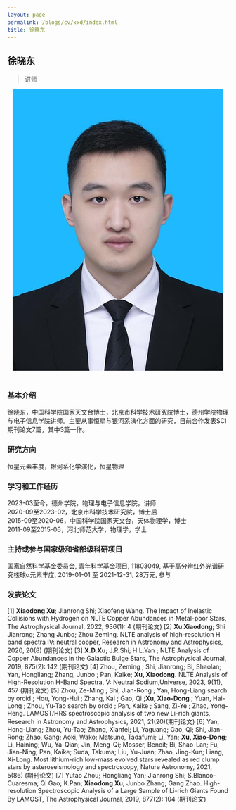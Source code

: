 ```yaml
---
layout: page
permalink: /blogs/cv/xxd/index.html
title: 徐晓东
---
```


## 徐晓东

> 讲师

<center>
<img src = "/blogs/cv.ph/xxd.png">
</center>
<br>

### 基本介绍
徐晓东，中国科学院国家天文台博士，北京市科学技术研究院博士，德州学院物理与电子信息学院讲师。主要从事恒星与银河系演化方面的研究，目前合作发表SCI期刊论文7篇，其中3篇一作。
### 研究方向
恒星元素丰度，银河系化学演化，恒星物理
### 学习和工作经历
2023-03至今，德州学院，物理与电子信息学院，讲师<br>
2020-09至2023-02，北京市科学技术研究院，博士后<br>
2015-09至2020-06，中国科学院国家天文台，天体物理学，博士<br>
2011-09至2015-06，河北师范大学，物理学，学士<br>
### 主持或参与国家级和省部级科研项目

国家自然科学基金委员会, 青年科学基金项目, 11803049, 基于高分辨红外光谱研究核球α元素丰度, 2019-01-01 至 2021-12-31, 28万元, 参与

### 发表论文
[1] **Xiaodong Xu**; Jianrong Shi; Xiaofeng Wang. The Impact of Inelastic Collisions with Hydrogen on NLTE Copper Abundances in Metal-poor Stars, The Astrophysical Journal, 2022, 936(1): 4 (期刊论文)
[2] **Xu Xiaodong**; Shi Jianrong; Zhang Junbo; Zhou Zeming. NLTE analysis of high-resolution H band spectra IV: neutral copper, Research in Astronomy and Astrophysics, 2020, 20(8) (期刊论文) 
[3] **X.D.Xu**; J.R.Shi; H.L.Yan ; NLTE Analysis of Copper Abundances in the Galactic Bulge Stars, The Astrophysical Journal, 2019, 875(2): 142 (期刊论文) 
[4] Zhou, Zeming ; Shi, Jianrong; Bi, Shaolan; Yan, Hongliang; Zhang, Junbo ; Pan, Kaike; **Xu, Xiaodong.** NLTE Analysis of High-Resolution H-Band Spectra, V: Neutral Sodium,Universe, 2023, 9(11), 457 (期刊论文) 
[5] Zhou, Ze-Ming ; Shi, Jian-Rong ; Yan, Hong-Liang search by orcid ; Hou, Yong-Hui ; Zhang, Kai ; Gao, Qi ;**Xu, Xiao-Dong** ; Yuan, Hai-Long ; Zhou, Yu-Tao search by orcid ; Pan, Kaike ; Sang, Zi-Ye ; Zhao, Yong-Heng. LAMOST/HRS spectroscopic analysis of two new Li-rich giants, Research in Astronomy and Astrophysics, 2021, 21(20)(期刊论文) 
[6] Yan, Hong-Liang; Zhou, Yu-Tao; Zhang, Xianfei; Li, Yaguang; Gao, Qi; Shi, Jian-Rong; Zhao, Gang; Aoki, Wako; Matsuno, Tadafumi; Li, Yan; **Xu, Xiao-Dong**; Li, Haining; Wu, Ya-Qian; Jin, Meng-Qi; Mosser, Benoit; Bi, Shao-Lan; Fu, Jian-Ning; Pan, Kaike; Suda, Takuma; Liu, Yu-Juan; Zhao, Jing-Kun; Liang, Xi-Long. Most lithium-rich low-mass evolved stars revealed as red clump stars by asteroseismology and spectroscopy, Nature Astronomy, 2021, 5(86) (期刊论文)
[7] Yutao Zhou; Hongliang Yan; Jianrong Shi; S.Blanco-Cuaresma; Qi Gao; K.Pan; **Xiaodong Xu**; Junbo Zhang; Gang Zhao. High-resolution Spectroscopic Analysis of a Large Sample of Li-rich Giants Found By LAMOST, The Astrophysical Journal, 2019, 877(2): 104 (期刊论文)